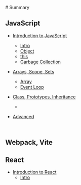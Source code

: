 ‌# Summary

## JavaScript

* [Introduction to JavaScript]()
  
    * [Intro](./JavaScript/1-1Introduction.md)
    * [Object](./JavaScript/1-2Object.md)
    * [this](./JavaScript/Prototypes&Inheritance.md)
    * [Garbage Collection]()
    
* [Arrays, Scope, Sets]()
  
  * [Array](./JavaScript/2-1Array.md)
  * [Event Loop](./JavaScript/2-4EventLoop.md)
  
* [Class, Prototypes, Inheritance]()

  * 

* [Advanced]()

    

    

  ​    

## Webpack, Vite

## React

* [Introduction to React](react.md)
  * [Intro](./React/Intro.md)